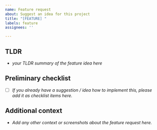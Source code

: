 ```yaml
---
name: Feature request
about: Suggest an idea for this project
title: "[FEATURE] "
labels: feature
assignees: ''

---
```


## TLDR
- *your TLDR summary of the feature idea here*


## Preliminary checklist
- [ ] *If you already have a suggestion / idea how to implement this, please add it as checklist items here.*


## Additional context
- *Add any other context or screenshots about the feature request here.*
